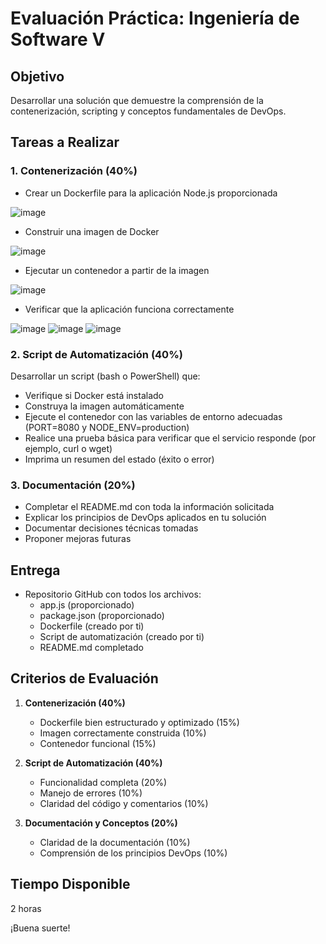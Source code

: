 # Evaluación Práctica: Ingeniería de Software V

## Objetivo
Desarrollar una solución que demuestre la comprensión de la contenerización, scripting y conceptos fundamentales de DevOps.

## Tareas a Realizar

### 1. Contenerización (40%)
- Crear un Dockerfile para la aplicación Node.js proporcionada

![image](https://github.com/user-attachments/assets/c4b80785-0d72-466c-8a8b-fabc93603c0b)


- Construir una imagen de Docker
  
![image](https://github.com/user-attachments/assets/cd5ca326-5a16-4d50-bd9b-4ff26e2969ad)

- Ejecutar un contenedor a partir de la imagen

![image](https://github.com/user-attachments/assets/2f184235-d21b-4d2f-9065-f732c56469b2)

- Verificar que la aplicación funciona correctamente

![image](https://github.com/user-attachments/assets/2c90cb5b-2f9e-445f-9576-cd8d100a100a)
![image](https://github.com/user-attachments/assets/da8e0164-e8f6-41c7-9b5d-544ec48b7491)
![image](https://github.com/user-attachments/assets/5cbc0b1c-3a06-44a7-8a87-695e8019db74)


### 2. Script de Automatización (40%)
Desarrollar un script (bash o PowerShell) que:
- Verifique si Docker está instalado
- Construya la imagen automáticamente
- Ejecute el contenedor con las variables de entorno adecuadas (PORT=8080 y NODE_ENV=production)
- Realice una prueba básica para verificar que el servicio responde (por ejemplo, curl o wget)
- Imprima un resumen del estado (éxito o error)

### 3. Documentación (20%)
- Completar el README.md con toda la información solicitada
- Explicar los principios de DevOps aplicados en tu solución
- Documentar decisiones técnicas tomadas
- Proponer mejoras futuras

## Entrega
- Repositorio GitHub con todos los archivos:
  - app.js (proporcionado)
  - package.json (proporcionado)
  - Dockerfile (creado por ti)
  - Script de automatización (creado por ti)
  - README.md completado

## Criterios de Evaluación
1. **Contenerización (40%)**
   - Dockerfile bien estructurado y optimizado (15%)
   - Imagen correctamente construida (10%)
   - Contenedor funcional (15%)

2. **Script de Automatización (40%)**
   - Funcionalidad completa (20%)
   - Manejo de errores (10%)
   - Claridad del código y comentarios (10%)

3. **Documentación y Conceptos (20%)**
   - Claridad de la documentación (10%)
   - Comprensión de los principios DevOps (10%)

## Tiempo Disponible
2 horas

¡Buena suerte!
